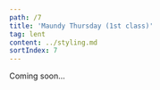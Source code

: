 ```yaml
---
path: /7
title: 'Maundy Thursday (1st class)'
tag: lent
content: ../styling.md
sortIndex: 7
---
```


Coming soon...